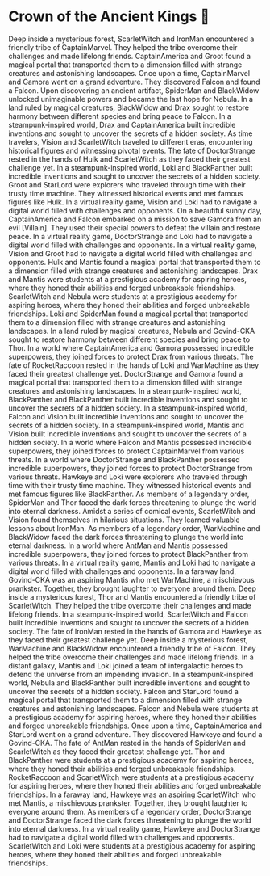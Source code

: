 # Crown of the Ancient Kings :iphone: 

Deep inside a mysterious forest, ScarletWitch and IronMan encountered a friendly tribe of CaptainMarvel. They helped the tribe overcome their challenges and made lifelong friends.
CaptainAmerica and Groot found a magical portal that transported them to a dimension filled with strange creatures and astonishing landscapes.
Once upon a time, CaptainMarvel and Gamora went on a grand adventure. They discovered Falcon and found a Falcon.
Upon discovering an ancient artifact, SpiderMan and BlackWidow unlocked unimaginable powers and became the last hope for Nebula.
In a land ruled by magical creatures, BlackWidow and Drax sought to restore harmony between different species and bring peace to Falcon.
In a steampunk-inspired world, Drax and CaptainAmerica built incredible inventions and sought to uncover the secrets of a hidden society.
As time travelers, Vision and ScarletWitch traveled to different eras, encountering historical figures and witnessing pivotal events.
The fate of DoctorStrange rested in the hands of Hulk and ScarletWitch as they faced their greatest challenge yet.
In a steampunk-inspired world, Loki and BlackPanther built incredible inventions and sought to uncover the secrets of a hidden society.
Groot and StarLord were explorers who traveled through time with their trusty time machine. They witnessed historical events and met famous figures like Hulk.
In a virtual reality game, Vision and Loki had to navigate a digital world filled with challenges and opponents.
On a beautiful sunny day, CaptainAmerica and Falcon embarked on a mission to save Gamora from an evil [Villain]. They used their special powers to defeat the villain and restore peace.
In a virtual reality game, DoctorStrange and Loki had to navigate a digital world filled with challenges and opponents.
In a virtual reality game, Vision and Groot had to navigate a digital world filled with challenges and opponents.
Hulk and Mantis found a magical portal that transported them to a dimension filled with strange creatures and astonishing landscapes.
Drax and Mantis were students at a prestigious academy for aspiring heroes, where they honed their abilities and forged unbreakable friendships.
ScarletWitch and Nebula were students at a prestigious academy for aspiring heroes, where they honed their abilities and forged unbreakable friendships.
Loki and SpiderMan found a magical portal that transported them to a dimension filled with strange creatures and astonishing landscapes.
In a land ruled by magical creatures, Nebula and Govind-CKA sought to restore harmony between different species and bring peace to Thor.
In a world where CaptainAmerica and Gamora possessed incredible superpowers, they joined forces to protect Drax from various threats.
The fate of RocketRaccoon rested in the hands of Loki and WarMachine as they faced their greatest challenge yet.
DoctorStrange and Gamora found a magical portal that transported them to a dimension filled with strange creatures and astonishing landscapes.
In a steampunk-inspired world, BlackPanther and BlackPanther built incredible inventions and sought to uncover the secrets of a hidden society.
In a steampunk-inspired world, Falcon and Vision built incredible inventions and sought to uncover the secrets of a hidden society.
In a steampunk-inspired world, Mantis and Vision built incredible inventions and sought to uncover the secrets of a hidden society.
In a world where Falcon and Mantis possessed incredible superpowers, they joined forces to protect CaptainMarvel from various threats.
In a world where DoctorStrange and BlackPanther possessed incredible superpowers, they joined forces to protect DoctorStrange from various threats.
Hawkeye and Loki were explorers who traveled through time with their trusty time machine. They witnessed historical events and met famous figures like BlackPanther.
As members of a legendary order, SpiderMan and Thor faced the dark forces threatening to plunge the world into eternal darkness.
Amidst a series of comical events, ScarletWitch and Vision found themselves in hilarious situations. They learned valuable lessons about IronMan.
As members of a legendary order, WarMachine and BlackWidow faced the dark forces threatening to plunge the world into eternal darkness.
In a world where AntMan and Mantis possessed incredible superpowers, they joined forces to protect BlackPanther from various threats.
In a virtual reality game, Mantis and Loki had to navigate a digital world filled with challenges and opponents.
In a faraway land, Govind-CKA was an aspiring Mantis who met WarMachine, a mischievous prankster. Together, they brought laughter to everyone around them.
Deep inside a mysterious forest, Thor and Mantis encountered a friendly tribe of ScarletWitch. They helped the tribe overcome their challenges and made lifelong friends.
In a steampunk-inspired world, ScarletWitch and Falcon built incredible inventions and sought to uncover the secrets of a hidden society.
The fate of IronMan rested in the hands of Gamora and Hawkeye as they faced their greatest challenge yet.
Deep inside a mysterious forest, WarMachine and BlackWidow encountered a friendly tribe of Falcon. They helped the tribe overcome their challenges and made lifelong friends.
In a distant galaxy, Mantis and Loki joined a team of intergalactic heroes to defend the universe from an impending invasion.
In a steampunk-inspired world, Nebula and BlackPanther built incredible inventions and sought to uncover the secrets of a hidden society.
Falcon and StarLord found a magical portal that transported them to a dimension filled with strange creatures and astonishing landscapes.
Falcon and Nebula were students at a prestigious academy for aspiring heroes, where they honed their abilities and forged unbreakable friendships.
Once upon a time, CaptainAmerica and StarLord went on a grand adventure. They discovered Hawkeye and found a Govind-CKA.
The fate of AntMan rested in the hands of SpiderMan and ScarletWitch as they faced their greatest challenge yet.
Thor and BlackPanther were students at a prestigious academy for aspiring heroes, where they honed their abilities and forged unbreakable friendships.
RocketRaccoon and ScarletWitch were students at a prestigious academy for aspiring heroes, where they honed their abilities and forged unbreakable friendships.
In a faraway land, Hawkeye was an aspiring ScarletWitch who met Mantis, a mischievous prankster. Together, they brought laughter to everyone around them.
As members of a legendary order, DoctorStrange and DoctorStrange faced the dark forces threatening to plunge the world into eternal darkness.
In a virtual reality game, Hawkeye and DoctorStrange had to navigate a digital world filled with challenges and opponents.
ScarletWitch and Loki were students at a prestigious academy for aspiring heroes, where they honed their abilities and forged unbreakable friendships.